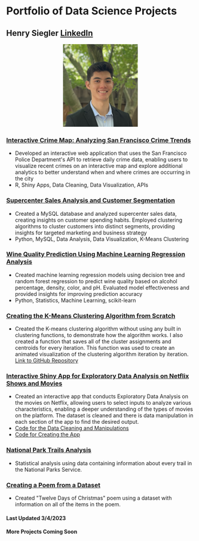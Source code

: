 # Portfolio of Data Science Projects

## Henry Siegler [LinkedIn](https://www.linkedin.com/in/henrysiegler/)
<p align="center">
<img src="https://github.com/hasiegler/Portfolio/blob/main/Images/IMG_1644.jpg?raw=true" width=200>
 </p>

### [Interactive Crime Map: Analyzing San Francisco Crime Trends](https://hasiegler.shinyapps.io/SFCrimeDashboard/)
* Developed an interactive web application that uses the San Francisco Police Department's API to retrieve daily crime data, enabling users to visualize recent crimes on an interactive map and explore additional analytics to better understand when and where crimes are occurring in the city
* R, Shiny Apps, Data Cleaning, Data Visualization, APIs

### [Supercenter Sales Analysis and Customer Segmentation](https://github.com/hasiegler/Supercenter_Sales/blob/main/supermarket_sales_analysis.ipynb)
* Created a MySQL database and analyzed supercenter sales data, creating insights on customer spending habits. Employed clustering algorithms to cluster customers into distinct segments, providing insights for targeted marketing and business strategy
* Python, MySQL, Data Analysis, Data Visualization, K-Means Clustering

### [Wine Quality Prediction Using Machine Learning Regression Analysis](https://github.com/hasiegler/WineQuality/blob/main/WineQuality.ipynb)
* Created machine learning regression models using decision tree and random forest regression to predict wine quality based on alcohol percentage, density, color, and pH. Evaluated model effectiveness and provided insights for improving prediction accuracy
* Python, Statistics, Machine Learning, scikit-learn

### [Creating the K-Means Clustering Algorithm from Scratch](https://rpubs.com/hasiegler/926806)
* Created the K-means clustering algorithm without using any built in clustering functions, to demonstrate how the algorithm works. I also created a function that saves all of the cluster assignments and centroids for every iteration. This function was used to create an animated visualization of the clustering algorithm iteration by iteration. [Link to GitHub Repository](https://github.com/hasiegler/K_Means_Clustering)

### [Interactive Shiny App for Exploratory Data Analysis on Netflix Shows and Movies](https://hasiegler.shinyapps.io/netflix_analysis/)
* Created an interactive app that conducts Exploratory Data Analysis on the movies on Netflix, allowing users to select inputs to analyze various characteristics, enabling a deeper understanding of the types of movies on the platform. The dataset is cleaned and there is data manipulation in each section of the app to find the desired output.
* [Code for the Data Cleaning and Manipulations](https://github.com/hasiegler/Netflix_Analysis/blob/master/data_manipulation.md)
* [Code for Creating the App](https://github.com/hasiegler/Netflix_Analysis/blob/master/app.R)

### [National Park Trails Analysis](https://github.com/hasiegler/National_Park_Trails/blob/main/National_Park_Trails.md)
* Statistical analysis using data containing information about every trail in the National Parks Service.

### [Creating a Poem from a Dataset](https://github.com/hasiegler/Twelve_Days_Xmas/blob/main/twelve_days_poem.md)
* Created "Twelve Days of Christmas" poem using a dataset with information on all of the items in the poem.

#### Last Updated 3/4/2023
#### More Projects Coming Soon
